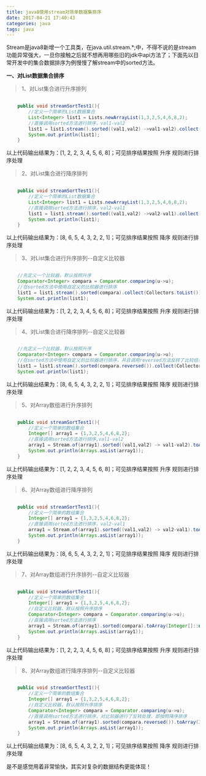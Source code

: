 ```yaml
---
title: java8使用stream对简单数据集排序
date: 2017-04-21 17:40:43
categories: java
tags: java
---
```

Stream是java8新增一个工具类，在java.util.stream.*;中，不得不说的是stream功能异常强大，一旦你接触之后就不想再用哪些旧的jdk中api方法了；下面先以日常开发中的集合数据排序为例慢慢了解stream中的sorted方法。

**一、对List数据集合排序**

>1、对List集合进行升序排列

```java
	
	public void streamSortTest1(){
  		//定义一个简单的List数据集合
  		List<Integer> list1 = Lists.newArrayList(1,3,2,5,4,6,8,2); 
		//直接调用sorted方法进行排序，val1-val2
  		list1 = list1.stream().sorted((val1,val2) ->val1-val2).collect(Collectors.toList());
  		System.out.println(list1);
	}

```

以上代码输出结果为：[1, 2, 2, 3, 4, 5, 6, 8]；可见排序结果按照 升序 规则进行排序处理

>2、对List集合进行降序排列

```java
	
	public void streamSortTest1(){
  		//定义一个简单的List数据集合
  		List<Integer> list1 = Lists.newArrayList(1,3,2,5,4,6,8,2); 
		//直接调用sorted方法进行排序，val2-val1
  		list1 = list1.stream().sorted((val1,val2) ->val2-val1).collect(Collectors.toList());
  		System.out.println(list1);
	}

```

以上代码输出结果为：[8, 6, 5, 4, 3, 2, 2, 1]；可见排序结果按照 降序 规则进行排序处理

>3、对List集合进行升序排列--自定义比较器

```java
	
	//先定义一个比较器，默认按照升序
	Comparator<Integer> compara = Comparator.comparing(u->u);
	//在sorted方法中使用自定义的比较器进行排序
	list1 = list1.stream().sorted(compara).collect(Collectors.toList());
	System.out.println(list1);

```

以上代码输出结果为：[1, 2, 2, 3, 4, 5, 6, 8]；可见排序结果按照 升序 规则进行排序处理


>4、对List集合进行降序排列--自定义比较器

```java
	
	//先定义一个比较器，默认按照升序
	Comparator<Integer> compara = Comparator.comparing(u->u);
	//在sorted方法中使用自定义的比较器进行排序，并且调用reversed方法反转了比较结果
	list1 = list1.stream().sorted(compara.reversed()).collect(Collectors.toList());
	System.out.println(list1);

```

以上代码输出结果为：[8, 6, 5, 4, 3, 2, 2, 1]；可见排序结果按照 降序 规则进行排序处理

>5、对Array数组进行升序排列

```java
	
	public void streamSortTest1(){
  		//定义一个简单的数组集合
  		Integer[] array1 = {1,3,2,5,4,6,8,2};
		//直接调用sorted方法进行排序,val1-val2
		array1 = Stream.of(array1).sorted((val1,val2) -> val1-val2).toArray(Integer[]::new);
		System.out.println(Arrays.asList(array1));
	}

```

以上代码输出结果为：[1, 2, 2, 3, 4, 5, 6, 8]；可见排序结果按照 升序 规则进行排序处理

>6、对Array数组进行降序排列

```java
	
	public void streamSortTest1(){
  		//定义一个简单的数组集合
  		Integer[] array1 = {1,3,2,5,4,6,8,2};
		//直接调用sorted方法进行排序，val2-val1
		array1 = Stream.of(array1).sorted((val1,val2) -> val2-val1).toArray(Integer[]::new);
		System.out.println(Arrays.asList(array1));
	}

```

以上代码输出结果为：[8, 6, 5, 4, 3, 2, 2, 1]；可见排序结果按照 降序 规则进行排序处理

>7、对Array数组进行升序排列--自定义比较器

```java
	
	public void streamSortTest1(){
  		//定义一个简单的数组集合
  		Integer[] array1 = {1,3,2,5,4,6,8,2};
		//自定义比较器，默认按照升序排序
		Comparator<Integer> compara = Comparator.comparing(u->u);
		//直接调用sorted方法进行排序
		array1 = Stream.of(array1).sorted(compara).toArray(Integer[]::new);
		System.out.println(Arrays.asList(array1));
	}

```

以上代码输出结果为：[1, 2, 2, 3, 4, 5, 6, 8]；可见排序结果按照 升序 规则进行排序处理

>8、对Array数组进行降序序排列--自定义比较器

```java
	
	public void streamSortTest1(){
  		//定义一个简单的数组集合
  		Integer[] array1 = {1,3,2,5,4,6,8,2};
		//自定义比较器，默认按照升序排序
		Comparator<Integer> compara = Comparator.comparing(u->u);
		//直接调用sorted方法进行排序，对比较器进行了反转处理，即按照降序排序
		array1 = Stream.of(array1).sorted(compara.reversed()).toArray(Integer[]::new);
		System.out.println(Arrays.asList(array1));
	}

```

以上代码输出结果为：[8, 6, 5, 4, 3, 2, 2, 1]；可见排序结果按照 降序 规则进行排序处理


是不是感觉用着非常愉快，其实对复杂的数据结构更能体现！
